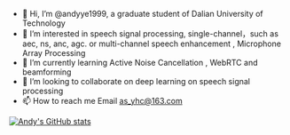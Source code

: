 - 👋 Hi, I’m @andyye1999, a graduate student of Dalian University of Technology
- 👀 I’m interested in speech signal processing, single-channel，such as aec, ns, anc, agc. or multi-channel speech enhancement , Microphone Array Processing 
- 🌱 I’m currently learning Active Noise Cancellation , WebRTC and beamforming
- 💞️ I’m looking to collaborate on deep learning on speech signal processing
- 📫 How to reach me Email as_yhc@163.com  

[![Andy's GitHub stats](https://github-readme-stats.vercel.app/api?username=andyye1999)](https://github.com/anuraghazra/github-readme-stats)  

<!---
andyye1999/andyye1999 is a ✨ special ✨ repository because its `README.md` (this file) appears on your GitHub profile.
You can click the Preview link to take a look at your changes.
--->
